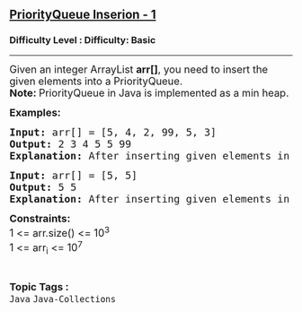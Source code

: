 <h2><a href="https://www.geeksforgeeks.org/problems/priorityqueue-inserion/1?page=1&difficulty=Basic&status=unsolved,attempted&sortBy=accuracy">PriorityQueue Inserion - 1</a></h2><h3>Difficulty Level : Difficulty: Basic</h3><hr><div class="problems_problem_content__Xm_eO"><p><span style="font-size: 18px;">Given an integer ArrayList <strong>arr[]</strong>, you need to insert the given elements into a PriorityQueue.<br><strong>Note: </strong>PriorityQueue in Java is implemented as a min heap.</span></p>
<p><strong><span style="font-size: 18px;">Examples:</span></strong></p>
<pre><span style="font-size: 18px;"><strong>Input: </strong>arr[] = [5, 4, 2, 99, 5, 3]</span>
<span style="font-size: 18px;"><strong>Output: </strong>2 3 4 5 5 99</span>
<span style="font-size: 18px;"><strong>Explanation: </strong>After inserting given elements in a PQ, they get arranged in a min heap way. So when we print it we get in sorted order.</span></pre>
<pre><span style="font-size: 18px;"><strong>Input: </strong>arr[] = [5, 5]</span>
<span style="font-size: 18px;"><strong>Output: </strong>5 5</span>
<span style="font-size: 18px;"><strong>Explanation: </strong>After inserting given elements in a PQ, they get arranged in a min heap way. So when we print it we get in sorted order.</span></pre>
<p><span style="font-size: 18px;"><strong>Constraints:</strong><br>1 &lt;= arr.size() &lt;= 10<sup>3</sup><br>1 &lt;= arr<sub>i</sub> &lt;= 10<sup>7</sup></span></p></div><br><p><span style=font-size:18px><strong>Topic Tags : </strong><br><code>Java</code>&nbsp;<code>Java-Collections</code>&nbsp;